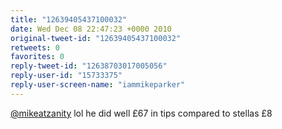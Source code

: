 ```yaml
---
title: "12639405437100032"
date: Wed Dec 08 22:47:23 +0000 2010
original-tweet-id: "12639405437100032"
retweets: 0
favorites: 0
reply-tweet-id: "12638703017005056"
reply-user-id: "15733375"
reply-user-screen-name: "iammikeparker"
---
```

<a href="https://twitter.com/mikeatzanity">@mikeatzanity</a> lol he did well £67 in tips compared to stellas £8
